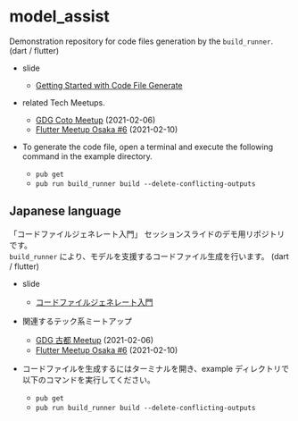 # model_assist

Demonstration repository for code files generation by the `build_runner`. (dart / flutter)  

- slide
  - [Getting Started with Code File Generate](https://drive.google.com/file/d/1tdtdP0FKJSF22LYrTmxl08DpxAPaR6zX/view?usp=sharing)

- related Tech Meetups.
  - [GDG Coto Meetup](https://gdgkyoto.connpass.com/event/200110/) (2021-02-06)
  - [Flutter Meetup Osaka #6](https://flutter-jp.connpass.com/event/201351/) (2021-02-10)

- To generate the code file, open a terminal and execute the following command in the example directory.
  - `pub get`
  - `pub run build_runner build --delete-conflicting-outputs`


## Japanese language

「コードファイルジェネレート入門」 セッションスライドのデモ用リポジトリです。  
`build_runner` により、モデルを支援するコードファイル生成を行います。 (dart / flutter)  

- slide
  - [コードファイルジェネレート入門](https://drive.google.com/file/d/1tdtdP0FKJSF22LYrTmxl08DpxAPaR6zX/view?usp=sharing)

- 関連するテック系ミートアップ
  - [GDG 古都 Meetup](https://gdgkyoto.connpass.com/event/200110/) (2021-02-06)
  - [Flutter Meetup Osaka #6](https://flutter-jp.connpass.com/event/201351/) (2021-02-10)

- コードファイルを生成するにはターミナルを開き、example ディレクトリで以下のコマンドを実行してください。
  - `pub get`
  - `pub run build_runner build --delete-conflicting-outputs`
